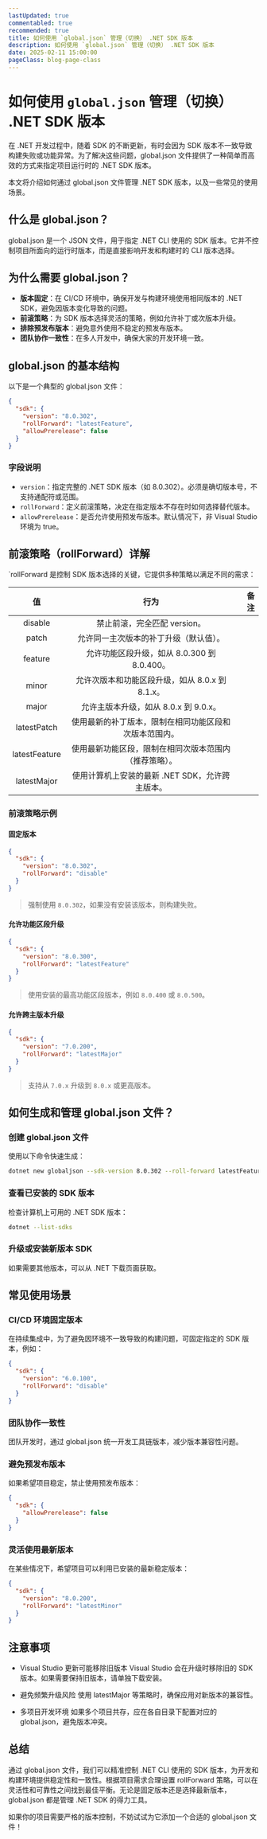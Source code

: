 ```yaml
---
lastUpdated: true
commentabled: true
recommended: true
title: 如何使用 `global.json` 管理（切换） .NET SDK 版本
description: 如何使用 `global.json` 管理（切换） .NET SDK 版本
date: 2025-02-11 15:00:00
pageClass: blog-page-class
---
```


# 如何使用 `global.json` 管理（切换） .NET SDK 版本 #

在 .NET 开发过程中，随着 SDK 的不断更新，有时会因为 SDK 版本不一致导致构建失败或功能异常。为了解决这些问题，global.json 文件提供了一种简单而高效的方式来指定项目运行时的 .NET SDK 版本。

本文将介绍如何通过 global.json 文件管理 .NET SDK 版本，以及一些常见的使用场景。

## 什么是 global.json？ ##

global.json 是一个 JSON 文件，用于指定 .NET CLI 使用的 SDK 版本。它并不控制项目所面向的运行时版本，而是直接影响开发和构建时的 CLI 版本选择。

## 为什么需要 global.json？ ##

- **版本固定**：在 CI/CD 环境中，确保开发与构建环境使用相同版本的 .NET SDK，避免因版本变化导致的问题。
- **前滚策略**：为 SDK 版本选择灵活的策略，例如允许补丁或次版本升级。
- **排除预发布版本**：避免意外使用不稳定的预发布版本。
- **团队协作一致性**：在多人开发中，确保大家的开发环境一致。

## global.json 的基本结构 ##

以下是一个典型的 global.json 文件：

```json
{
  "sdk": {
    "version": "8.0.302",
    "rollForward": "latestFeature",
    "allowPrerelease": false
  }
}
```

### 字段说明 ###

- `version`：指定完整的 .NET SDK 版本（如 8.0.302）。必须是确切版本号，不支持通配符或范围。
- `rollForward`：定义前滚策略，决定在指定版本不存在时如何选择替代版本。
- `allowPrerelease`：是否允许使用预发布版本。默认情况下，非 Visual Studio 环境为 true。

## 前滚策略（rollForward）详解 ##

`rollForward 是控制 SDK 版本选择的关键，它提供多种策略以满足不同的需求：


| 值        |      行为      |  备注 |
| :-----------: | :-----------: | ----: |
| disable      | 禁止前滚，完全匹配 version。 |  |
| patch      | 允许同一主次版本的补丁升级（默认值）。 |  |
| feature      | 允许功能区段升级，如从 8.0.300 到 8.0.400。 |  |
| minor      | 允许次版本和功能区段升级，如从 8.0.x 到 8.1.x。 |  |
| major      | 允许主版本升级，如从 8.0.x 到 9.0.x。 |  |
| latestPatch      | 使用最新的补丁版本，限制在相同功能区段和次版本范围内。 |  |
| latestFeature      | 使用最新功能区段，限制在相同次版本范围内（推荐策略）。 |  |
| latestMajor      | 使用计算机上安装的最新 .NET SDK，允许跨主版本。 |  |

### 前滚策略示例 ###

#### 固定版本 ####

```json
{
  "sdk": {
    "version": "8.0.302",
    "rollForward": "disable"
  }
}
```

> 强制使用 `8.0.302`，如果没有安装该版本，则构建失败。

#### 允许功能区段升级 ####

```json
{
  "sdk": {
    "version": "8.0.300",
    "rollForward": "latestFeature"
  }
}
```

> 使用安装的最高功能区段版本，例如 `8.0.400` 或 `8.0.500`。

#### 允许跨主版本升级 ####

```json
{
  "sdk": {
    "version": "7.0.200",
    "rollForward": "latestMajor"
  }
}
```

> 支持从 `7.0.x` 升级到 `8.0.x` 或更高版本。

## 如何生成和管理 global.json 文件？ ##

### 创建 global.json 文件 ###

使用以下命令快速生成：

```bash
dotnet new globaljson --sdk-version 8.0.302 --roll-forward latestFeature
```

### 查看已安装的 SDK 版本 ###

检查计算机上可用的 .NET SDK 版本：

```bash
dotnet --list-sdks
```

### 升级或安装新版本 SDK ###

如果需要其他版本，可以从 .NET 下载页面获取。

## 常见使用场景 ##

### CI/CD 环境固定版本 ###

在持续集成中，为了避免因环境不一致导致的构建问题，可固定指定的 SDK 版本，例如：

```json
{
  "sdk": {
    "version": "6.0.100",
    "rollForward": "disable"
  }
}
```

### 团队协作一致性 ###

团队开发时，通过 global.json 统一开发工具链版本，减少版本兼容性问题。

### 避免预发布版本 ###

如果希望项目稳定，禁止使用预发布版本：

```json
{
  "sdk": {
    "allowPrerelease": false
  }
}
```

### 灵活使用最新版本 ###

在某些情况下，希望项目可以利用已安装的最新稳定版本：

```json
{
  "sdk": {
    "version": "8.0.200",
    "rollForward": "latestMinor"
  }
}
```

## 注意事项 ##

- Visual Studio 更新可能移除旧版本
  Visual Studio 会在升级时移除旧的 SDK 版本。如果需要保持旧版本，请单独下载安装。

- 避免频繁升级风险
  使用 latestMajor 等策略时，确保应用对新版本的兼容性。
  
- 多项目开发环境
  如果多个项目共存，应在各自目录下配置对应的 global.json，避免版本冲突。

## 总结 ##

通过 global.json 文件，我们可以精准控制 .NET CLI 使用的 SDK 版本，为开发和构建环境提供稳定性和一致性。根据项目需求合理设置 rollForward 策略，可以在灵活性和可靠性之间找到最佳平衡。无论是固定版本还是选择最新版本，global.json 都是管理 .NET SDK 的得力工具。

如果你的项目需要严格的版本控制，不妨试试为它添加一个合适的 global.json 文件！
